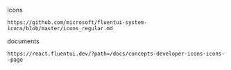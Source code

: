 
icons

```
https://github.com/microsoft/fluentui-system-icons/blob/master/icons_regular.md
```

documents

```
https://react.fluentui.dev/?path=/docs/concepts-developer-icons-icons--page
```